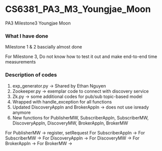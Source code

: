 # CS6381_PA3_M3_Youngjae_Moon
PA3 Milestone3 Youngjae Moon

### What I have done
Milestone 1 & 2 bascially almost done

For Milestone 3,
Do not know how to test it out and make end-to-end time measurements 

### Description of codes

1. exp_generator.py -> Shared by Ethan Nguyen
2. Zookeeper.py -> exemplar code to connect with discovery service
3. Zk.py -> some additional codes for pub/sub topic-based model 
4. Wrapped with handle_exception for all functions
5. Updated DiscoveryAppln and BrokerAppln -> does not use isready anymore
6. New functions for PublisherMW, SubscriberAppln, SubscriberMW, DiscoveryAppln, DiscoveryMW, BrokerAppln, BrokerMW

For PublisherMW -> register, setRequest
For SubscriberAppln ->
For SubscriberMW ->
For DiscoveryAppln ->
For DiscoveryMW ->
For BrokerAppln ->
For BrokerMW ->
